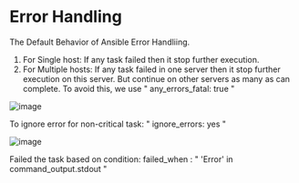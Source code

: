 Error Handling
=====================

The Default Behavior of Ansible Error Handliing.
 1. For Single host: If any task failed then it stop further execution.
 2. For Multiple hosts: If any task failed in one server then it stop further execution on this server. But continue on other servers as many as can complete.
   To avoid this, we use " any_errors_fatal: true "

   ![image](https://github.com/user-attachments/assets/b46f14e5-a586-48b7-b752-2bdc780186fa)

To ignore error for non-critical task: " ignore_errors: yes "

![image](https://github.com/user-attachments/assets/75dcbd7f-d06b-4104-8dcc-68a3f3004991)

Failed the task based on condition: 
  failed_when : " 'Error' in command_output.stdout "
